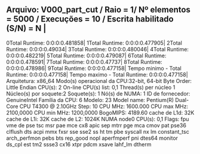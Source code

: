 Arquivo: V000_part_cut / Raio = 1/ Nº elementos = 5000 / Execuções = 10 / Escrita habilitado (S/N) = N |
-------------------------------------------------------------------------------------------
0Total Runtime: 0:0:0:0.481858|
1Total Runtime: 0:0:0:0.477905|
2Total Runtime: 0:0:0:0.49034|
3Total Runtime: 0:0:0:0.480046|
4Total Runtime: 0:0:0:0.482219|
5Total Runtime: 0:0:0:0.479087|
6Total Runtime: 0:0:0:0.478591|
7Total Runtime: 0:0:0:0.47737|
8Total Runtime: 0:0:0:0.478986|
9Total Runtime: 0:0:0:0.477158|
Tempo minimo - Total Runtime: 0:0:0:0.477158|
Tempo maximo - Total Runtime: 0:0:0:0.477158|
Arquitetura:           x86_64
Modo(s) operacional da CPU:32-bit, 64-bit
Byte Order:            Little Endian
CPU(s):                2
On-line CPU(s) list:   0,1
Thread(s) per núcleo  1
Núcleo(s) por soquete:2
Soquete(s):            1
Nó(s) de NUMA:        1
ID de fornecedor:      GenuineIntel
Família da CPU:       6
Modelo:                23
Model name:            Pentium(R) Dual-Core CPU       T4300  @ 2.10GHz
Step:                  10
CPU MHz:               1600.000
CPU max MHz:           2100,0000
CPU min MHz:           1200,0000
BogoMIPS:              4189.60
cache de L1d:          32K
cache de L1i:          32K
cache de L2:           1024K
NUMA node0 CPU(s):     0,1
Flags:                 fpu vme de pse tsc msr pae mce cx8 apic sep mtrr pge mca cmov pat pse36 clflush dts acpi mmx fxsr sse sse2 ss ht tm pbe syscall nx lm constant_tsc arch_perfmon pebs bts rep_good nopl aperfmperf pni dtes64 monitor ds_cpl est tm2 ssse3 cx16 xtpr pdcm xsave lahf_lm dtherm
